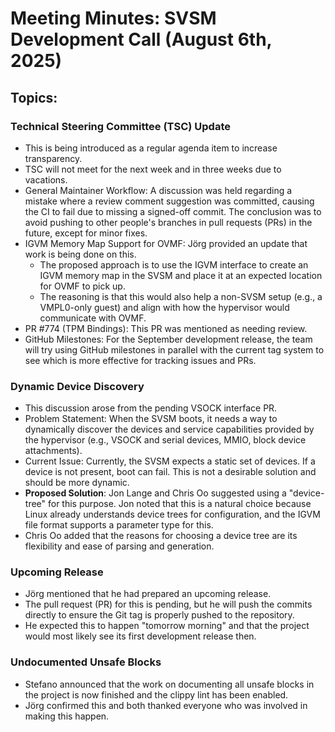 # Meeting Minutes: SVSM Development Call (August 6th, 2025)

## Topics:

### Technical Steering Committee (TSC) Update

* This is being introduced as a regular agenda item to increase transparency.
* TSC will not meet for the next week and in three weeks due to vacations.
* General Maintainer Workflow: A discussion was held regarding a mistake where a review comment suggestion was committed, causing the CI to fail due to missing a signed-off commit. The conclusion was to avoid pushing to other people's branches in pull requests (PRs) in the future, except for minor fixes.
* IGVM Memory Map Support for OVMF: Jörg provided an update that work is being done on this.
  * The proposed approach is to use the IGVM interface to create an IGVM memory map in the SVSM and place it at an expected location for OVMF to pick up.
  * The reasoning is that this would also help a non-SVSM setup (e.g., a VMPL0-only guest) and align with how the hypervisor would communicate with OVMF.
* PR #774 (TPM Bindings): This PR was mentioned as needing review.
* GitHub Milestones: For the September development release, the team will try using GitHub milestones in parallel with the current tag system to see which is more effective for tracking issues and PRs.

### Dynamic Device Discovery

* This discussion arose from the pending VSOCK interface PR.
* Problem Statement: When the SVSM boots, it needs a way to dynamically discover the devices and service capabilities provided by the hypervisor (e.g., VSOCK and serial devices, MMIO, block device attachments).
* Current Issue: Currently, the SVSM expects a static set of devices. If a device is not present, boot can fail. This is not a desirable solution and should be more dynamic.
* **Proposed Solution**: Jon Lange and Chris Oo suggested using a "device-tree" for this purpose. Jon noted that this is a natural choice because Linux already understands device trees for configuration, and the IGVM file format supports a parameter type for this.
* Chris Oo added that the reasons for choosing a device tree are its flexibility and ease of parsing and generation.

### Upcoming Release

* Jörg mentioned that he had prepared an upcoming release.
* The pull request (PR) for this is pending, but he will push the commits directly to ensure the Git tag is properly pushed to the repository.
* He expected this to happen "tomorrow morning" and that the project would most likely see its first development release then.

### Undocumented Unsafe Blocks

* Stefano announced that the work on documenting all unsafe blocks in the project is now finished and the clippy lint has been enabled.
* Jörg confirmed this and both thanked everyone who was involved in making this happen.
